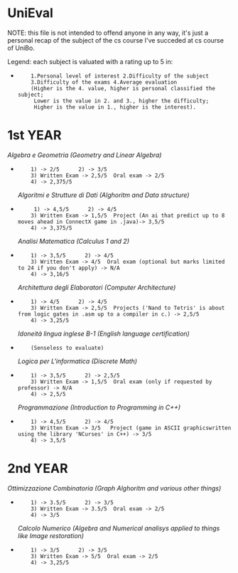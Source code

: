 # UniEval
NOTE: this file is not intended to offend anyone in any way, it's just a personal recap of the subject of the cs course I've succeded at cs course of UniBo.

Legend: each subject is valuated with a rating up to 5 in:
+         1.Personal level of interest 2.Difficulty of the subject
          3.Difficulty of the exams 4.Average evaluation
          (Higher is the 4. value, higher is personal classified the subject; 
           Lower is the value in 2. and 3., higher the difficulty;
           Higher is the value in 1., higher is the interest).

# 1st YEAR

  *Algebra e Geometria (Geometry and Linear Algebra)*
+         1) -> 2/5      2) -> 3/5
          3) Written Exam -> 2,5/5  Oral exam -> 2/5
          4) -> 2,375/5

  *Algoritmi e Strutture di Dati (Alghoritm and Data structure)*
+          1) -> 4,5/5      2) -> 4/5
          3) Written Exam -> 1,5/5  Project (An ai that predict up to 8 moves ahead in ConnectX game in .java)-> 3,5/5
          4) -> 3,375/5

  *Analisi Matematica (Calculus 1 and 2)*
+         1) -> 3,5/5      2) -> 4/5
          3) Written Exam -> 4/5  Oral exam (optional but marks limited to 24 if you don't apply) -> N/A
          4) -> 3,16/5

  *Architettura degli Elaboratori (Computer Architecture)*
+         1) -> 4/5      2) -> 4/5
          3) Written Exam -> 2,5/5  Projects ('Nand to Tetris' is about from logic gates in .asm up to a compiler in c.) -> 2,5/5
          4) -> 3,25/5

  *Idoneità lingua inglese B-1 (English language certification)*
+         (Senseless to evaluate)

  *Logica per L'informatica (Discrete Math)*
+         1) -> 3,5/5      2) -> 2,5/5
          3) Written Exam -> 1,5/5  Oral exam (only if requested by professor) -> N/A
          4) -> 2,5/5

  *Programmazione (Introduction to Programming in C++)*
+         1) -> 4,5/5      2) -> 4/5
          3) Written Exam -> 3/5   Project (game in ASCII graphicswritten using the library 'NCurses' in C++) -> 3/5
          4) -> 3,5/5

# 2nd YEAR

  *Ottimizzazione Combinatoria (Graph Alghoritm and various other things)*
+         1) -> 3.5/5      2) -> 3/5
          3) Written Exam -> 3.5/5  Oral exam -> 2/5
          4) -> 3/5

  *Calcolo Numerico (Algebra and Numerical analisys applied to things like Image restoration)*
+         1) -> 3/5      2) -> 3/5
          3) Written Exam -> 5/5  Oral exam -> 2/5
          4) -> 3,25/5

